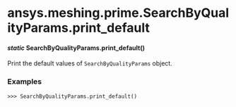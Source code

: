 # ansys.meshing.prime.SearchByQualityParams.print_default

<a id="ansys.meshing.prime.SearchByQualityParams.print_default"></a>

#### *static* SearchByQualityParams.print_default()

Print the default values of `SearchByQualityParams` object.

### Examples

```pycon
>>> SearchByQualityParams.print_default()
```

<!-- !! processed by numpydoc !! -->
